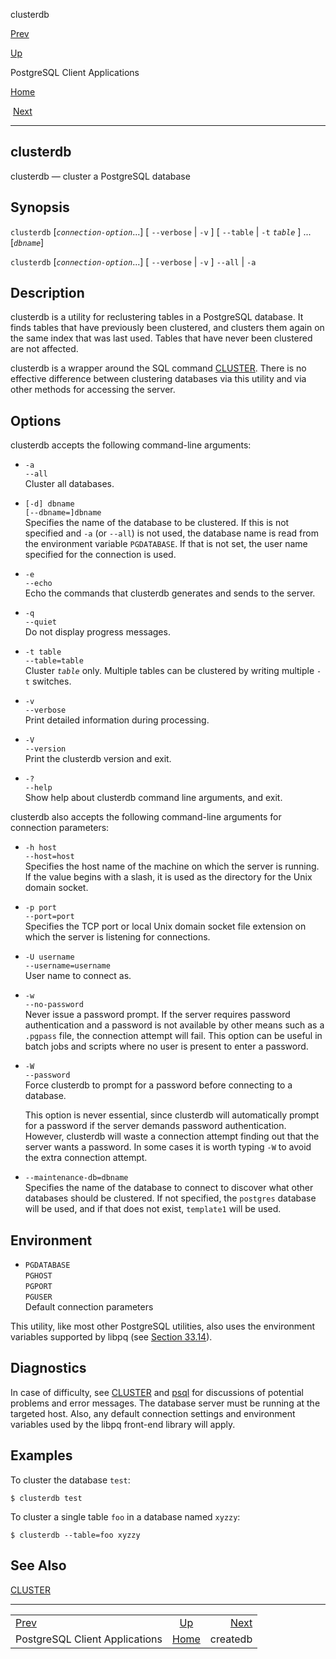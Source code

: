 <div class="navheader" data-xmlns="http://www.w3.org/TR/xhtml1/transitional">

<span class="application" data-xmlns="http://www.w3.org/1999/xhtml">clusterdb</span>

</div>

[Prev](reference-client.html "PostgreSQL Client Applications") 

[Up](reference-client.html "PostgreSQL Client Applications")

PostgreSQL Client
Applications

[Home](index.html "PostgreSQL 10.3 Documentation")

 [Next](app-createdb.html "createdb")

-----

<div id="APP-CLUSTERDB" class="refentry">

<div class="titlepage">

</div>

<span id="id-1.9.4.3.1" class="indexterm"></span>

<div class="refnamediv">

## <span class="refentrytitle"><span class="application">clusterdb</span></span>

clusterdb — cluster a <span class="productname">PostgreSQL</span>
database

</div>

<div class="refsynopsisdiv">

## Synopsis

<div class="cmdsynopsis">

`clusterdb` \[*`connection-option`*...\] \[ `--verbose` | `-v` \] \[
`--table` | `-t` *`table`* \] ... \[*`dbname`*\]

</div>

<div class="cmdsynopsis">

`clusterdb` \[*`connection-option`*...\] \[ `--verbose` | `-v` \]
`--all` | `-a`

</div>

</div>

<div id="id-1.9.4.3.5" class="refsect1">

## Description

<span class="application">clusterdb</span> is a utility for reclustering
tables in a <span class="productname">PostgreSQL</span> database. It
finds tables that have previously been clustered, and clusters them
again on the same index that was last used. Tables that have never been
clustered are not affected.

<span class="application">clusterdb</span> is a wrapper around the SQL
command
[<span class="refentrytitle">CLUSTER</span>](sql-cluster.html "CLUSTER").
There is no effective difference between clustering databases via this
utility and via other methods for accessing the server.

</div>

<div id="id-1.9.4.3.6" class="refsect1">

## Options

<span class="application">clusterdb</span> accepts the following
command-line arguments:

<div class="variablelist">

  - <span class="term">`-a`  
    </span><span class="term">`--all`</span>  
    Cluster all databases.

  - <span class="term">`[-d] dbname`  
    </span><span class="term">`[--dbname=]dbname`</span>  
    Specifies the name of the database to be clustered. If this is not
    specified and `-a` (or `--all`) is not used, the database name is
    read from the environment variable `PGDATABASE`. If that is not set,
    the user name specified for the connection is used.

  - <span class="term">`-e`  
    </span><span class="term">`--echo`</span>  
    Echo the commands that <span class="application">clusterdb</span>
    generates and sends to the server.

  - <span class="term">`-q`  
    </span><span class="term">`--quiet`</span>  
    Do not display progress messages.

  - <span class="term">`-t table`  
    </span><span class="term">`--table=table`</span>  
    Cluster *`table`* only. Multiple tables can be clustered by writing
    multiple `-t` switches.

  - <span class="term">`-v`  
    </span><span class="term">`--verbose`</span>  
    Print detailed information during processing.

  - <span class="term">`-V`  
    </span><span class="term">`--version`</span>  
    Print the <span class="application">clusterdb</span> version and
    exit.

  - <span class="term">`-?`  
    </span><span class="term">`--help`</span>  
    Show help about <span class="application">clusterdb</span> command
    line arguments, and exit.

</div>

<span class="application">clusterdb</span> also accepts the following
command-line arguments for connection parameters:

<div class="variablelist">

  - <span class="term">`-h host`  
    </span><span class="term">`--host=host`</span>  
    Specifies the host name of the machine on which the server is
    running. If the value begins with a slash, it is used as the
    directory for the Unix domain socket.

  - <span class="term">`-p port`  
    </span><span class="term">`--port=port`</span>  
    Specifies the TCP port or local Unix domain socket file extension on
    which the server is listening for connections.

  - <span class="term">`-U username`  
    </span><span class="term">`--username=username`</span>  
    User name to connect as.

  - <span class="term">`-w`  
    </span><span class="term">`--no-password`</span>  
    Never issue a password prompt. If the server requires password
    authentication and a password is not available by other means such
    as a `.pgpass` file, the connection attempt will fail. This option
    can be useful in batch jobs and scripts where no user is present to
    enter a password.

  - <span class="term">`-W`  
    </span><span class="term">`--password`</span>  
    Force <span class="application">clusterdb</span> to prompt for a
    password before connecting to a database.
    
    This option is never essential, since
    <span class="application">clusterdb</span> will automatically prompt
    for a password if the server demands password authentication.
    However, <span class="application">clusterdb</span> will waste a
    connection attempt finding out that the server wants a password. In
    some cases it is worth typing `-W` to avoid the extra connection
    attempt.

  - <span class="term">`--maintenance-db=dbname`</span>  
    Specifies the name of the database to connect to discover what other
    databases should be clustered. If not specified, the `postgres`
    database will be used, and if that does not exist, `template1` will
    be used.

</div>

</div>

<div id="id-1.9.4.3.7" class="refsect1">

## Environment

<div class="variablelist">

  - <span class="term">`PGDATABASE`  
    </span><span class="term">`PGHOST`  
    </span><span class="term">`PGPORT`  
    </span><span class="term">`PGUSER`</span>  
    Default connection parameters

</div>

This utility, like most other
<span class="productname">PostgreSQL</span> utilities, also uses the
environment variables supported by
<span class="application">libpq</span> (see
[Section 33.14](libpq-envars.html "33.14. Environment Variables")).

</div>

<div id="id-1.9.4.3.8" class="refsect1">

## Diagnostics

In case of difficulty, see
[<span class="refentrytitle">CLUSTER</span>](sql-cluster.html "CLUSTER")
and
[<span class="refentrytitle"><span class="application">psql</span></span>](app-psql.html "psql")
for discussions of potential problems and error messages. The database
server must be running at the targeted host. Also, any default
connection settings and environment variables used by the
<span class="application">libpq</span> front-end library will apply.

</div>

<div id="id-1.9.4.3.9" class="refsect1">

## Examples

To cluster the database `test`:

``` screen
$ clusterdb test
```

To cluster a single table `foo` in a database named
`xyzzy`:

``` screen
$ clusterdb --table=foo xyzzy
```

</div>

<div id="id-1.9.4.3.10" class="refsect1">

## See Also

<span class="simplelist">[<span class="refentrytitle">CLUSTER</span>](sql-cluster.html "CLUSTER")</span>

</div>

</div>

<div class="navfooter">

-----

|                                |                             |                                           |
| :----------------------------- | :-------------------------: | ----------------------------------------: |
| [Prev](reference-client.html)  | [Up](reference-client.html) |                 [Next](app-createdb.html) |
| PostgreSQL Client Applications |     [Home](index.html)      | <span class="application">createdb</span> |

</div>
